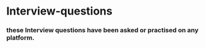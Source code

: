 # Interview-questions

### these Interview questions have been asked or practised on any platform. 
 
